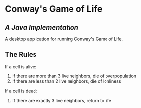 # Conway's Game of Life
## _A Java Implementation_


A desktop application for running Conway's Game of Life.

## The Rules

If a cell is alive:
<ol>
    <li> If there are more than 3 live neighbors, die of overpopulation </li>
    <li> If there are less than 2 live neighbors, die of lonliness </li>
</ol>

If a cell is dead:
<ol>
    <li> If there are exactly 3 live neighbors, return to life </li>
</ol>